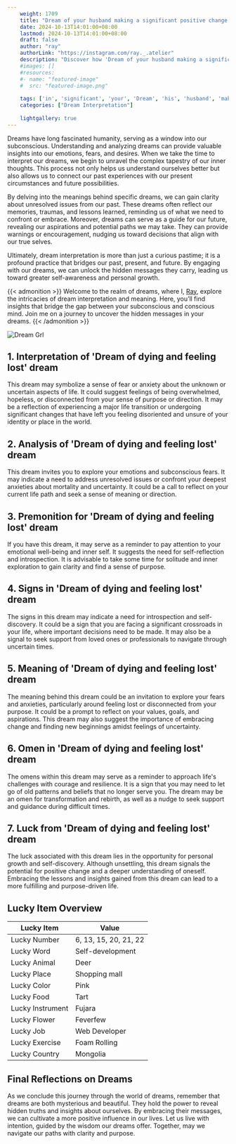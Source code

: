 ```yaml
---
    weight: 1709
    title: "Dream of your husband making a significant positive change in his life."  # Assuming 'title' column exists
    date: 2024-10-13T14:01:00+08:00
    lastmod: 2024-10-13T14:01:00+08:00
    draft: false
    author: "ray"
    authorLink: "https://instagram.com/ray._.atelier"
    description: "Discover how 'Dream of your husband making a significant positive change in his life.' can interpret your future and uncover its significant meanings in your life."
    #images: []
    #resources:
    #- name: "featured-image"
    #  src: "featured-image.png"
    
    tags: ['in', 'significant', 'your', 'Dream', 'his', 'husband', 'making', 'a', 'change', 'positive', 'of', 'life.']
    categories: ["Dream Interpretation"]
    
    lightgallery: true
---
```

    
Dreams have long fascinated humanity, serving as a window into our subconscious. Understanding and analyzing dreams can provide valuable insights into our emotions, fears, and desires. When we take the time to interpret our dreams, we begin to unravel the complex tapestry of our inner thoughts. This process not only helps us understand ourselves better but also allows us to connect our past experiences with our present circumstances and future possibilities.

By delving into the meanings behind specific dreams, we can gain clarity about unresolved issues from our past. These dreams often reflect our memories, traumas, and lessons learned, reminding us of what we need to confront or embrace. Moreover, dreams can serve as a guide for our future, revealing our aspirations and potential paths we may take. They can provide warnings or encouragement, nudging us toward decisions that align with our true selves.

Ultimately, dream interpretation is more than just a curious pastime; it is a profound practice that bridges our past, present, and future. By engaging with our dreams, we can unlock the hidden messages they carry, leading us toward greater self-awareness and personal growth.

{{< admonition >}}
Welcome to the realm of dreams, where I, [Ray](https://instagram.com/ray._.atelier), explore the intricacies of dream interpretation and meaning. Here, you’ll find insights that bridge the gap between your subconscious and conscious mind. Join me on a journey to uncover the hidden messages in your dreams.
{{< /admonition >}}

![Dream Grl](https://cdn.pixabay.com/photo/2017/11/02/03/35/gothic-2910057_1280.jpg "Dream Grl")

## 1. Interpretation of 'Dream of dying and feeling lost' dream
 This dream may symbolize a sense of fear or anxiety about the unknown or uncertain aspects of life. It could suggest feelings of being overwhelmed, hopeless, or disconnected from your sense of purpose or direction. It may be a reflection of experiencing a major life transition or undergoing significant changes that have left you feeling disoriented and unsure of your identity or place in the world.

## 2. Analysis of 'Dream of dying and feeling lost' dream
 This dream invites you to explore your emotions and subconscious fears. It may indicate a need to address unresolved issues or confront your deepest anxieties about mortality and uncertainty. It could be a call to reflect on your current life path and seek a sense of meaning or direction.

## 3. Premonition for 'Dream of dying and feeling lost' dream
 If you have this dream, it may serve as a reminder to pay attention to your emotional well-being and inner self. It suggests the need for self-reflection and introspection. It is advisable to take some time for solitude and inner exploration to gain clarity and find a sense of purpose.

## 4. Signs in 'Dream of dying and feeling lost' dream
 The signs in this dream may indicate a need for introspection and self-discovery. It could be a sign that you are facing a significant crossroads in your life, where important decisions need to be made. It may also be a signal to seek support from loved ones or professionals to navigate through uncertain times.

## 5. Meaning of 'Dream of dying and feeling lost' dream
 The meaning behind this dream could be an invitation to explore your fears and anxieties, particularly around feeling lost or disconnected from your purpose. It could be a prompt to reflect on your values, goals, and aspirations. This dream may also suggest the importance of embracing change and finding new beginnings amidst feelings of uncertainty.

## 6. Omen in 'Dream of dying and feeling lost' dream
 The omens within this dream may serve as a reminder to approach life's challenges with courage and resilience. It is a sign that you may need to let go of old patterns and beliefs that no longer serve you. The dream may be an omen for transformation and rebirth, as well as a nudge to seek support and guidance during difficult times.

## 7. Luck from 'Dream of dying and feeling lost' dream
 The luck associated with this dream lies in the opportunity for personal growth and self-discovery. Although unsettling, this dream signals the potential for positive change and a deeper understanding of oneself. Embracing the lessons and insights gained from this dream can lead to a more fulfilling and purpose-driven life.

## Lucky Item Overview
| Lucky Item          | Value              |
|---------------|--------------------|
| Lucky Number        | 6, 13, 15, 20, 21, 22  |
| Lucky Word          | Self-development |
| Lucky Animal        | Deer |
| Lucky Place         | Shopping mall     |
| Lucky Color         | Pink     |
| Lucky Food          | Tart      |
| Lucky Instrument    | Fujara |
| Lucky Flower        | Feverfew    |
| Lucky Job           | Web Developer       |
| Lucky Exercise      | Foam Rolling  |
| Lucky Country       | Mongolia    |


##  Final Reflections on Dreams

As we conclude this journey through the world of dreams, remember that dreams are both mysterious and beautiful. They hold the power to reveal hidden truths and insights about ourselves. By embracing their messages, we can cultivate a more positive influence in our lives. Let us live with intention, guided by the wisdom our dreams offer. Together, may we navigate our paths with clarity and purpose.
